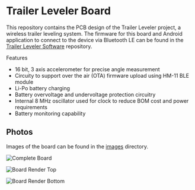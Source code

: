 # Trailer Leveler Board
This repository contains the PCB design of the Trailer Leveler project, a wireless trailer leveling system. The firmware for this board and Android application to connect to the device via Bluetooth LE can be found in the [Trailer Leveler Software](https://github.com/kanestoboi/Trailer-Leveler-Software) repository.

Features
* 16 bit, 3 axis accelerometer for precise angle measurement
* Circuity to support over the air (OTA) firmware upload using HM-11 BLE module
* Li-Po battery charging
* Battery overvoltage and undervoltage protection circuitry
* Internal 8 MHz oscillator used for clock to reduce BOM cost and power requirements
* Battery monitoring capability

## Photos
Images of the board can be found in the [images](https://github.com/kanestoboi/Trailer-Leveler-Board/tree/master/images) directory.

![Complete Board](https://raw.githubusercontent.com/kanestoboi/kanestoboi/Trailer-Leveler-Board/master/images/board1.jpg)

![Board Render Top](https://raw.githubusercontent.com/kanestoboi/kanestoboi/Trailer-Leveler-Board/master/images/board-render-rev1-top.png)

![Board Render Bottom](https://raw.githubusercontent.com/kanestoboi/kanestoboi/Trailer-Leveler-Board/master/images/board-render-rev1-bottom.png)

